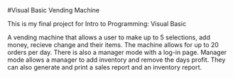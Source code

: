 #Visual Basic Vending Machine

This is my final project for Intro to Programming: Visual Basic

  A vending machine that allows a user to make up to 5 selections, add money, recieve change and their items. The machine allows for up to 20 orders per day. There is also a manager mode with a log-in page. Manager mode allows a manager to add inventory and remove the days profit. They can also generate and print a sales report and an inventory report. 
